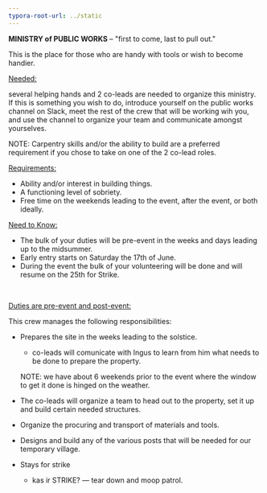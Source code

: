 ```yaml
---
typora-root-url: ../static
---
```


**MINISTRY of PUBLIC WORKS**  –  "first to come, last to pull out."  



This is the place for those who are handy with tools or wish to become handier.   



<u>Needed:</u>

several helping hands and 2 co-leads are needed to organize this ministry.   If this is something you wish to do, introduce yourself on the public works channel on Slack, meet the rest of the crew that will be working wih you, and use the channel to organize your team and communicate amongst yourselves.  

NOTE: Carpentry skills and/or the ability to build are a preferred requirement if you chose to take on one of the 2 co-lead roles. 



<u>Requirements:</u>

- Ability and/or interest in building things. 
- A functioning level of sobriety. 
- Free time on the weekends leading to the event, after the event, or both ideally. 



<u>Need to Know:</u> 

- The bulk of your duties will be pre-event in the weeks and days leading up to the midsummer. 
- Early entry starts on Saturday the 17th of June.
- During the event the bulk of your volunteering will be done and will resume on the 25th for Strike.

​

<u>Duties are pre-event and post-event:</u>

This crew manages the following responsibilities: 

- Prepares the site in the weeks leading to the solstice. 

  - co-leads will comunicate with Ingus to learn from him what needs to be done to prepare the property.

  NOTE: we have about 6 weekends prior to the event where the window to get it done is hinged on the weather.  

- The co-leads will organize a team to head out to the property, set it up and build certain needed structures.

- Organize the procuring and transport of materials and tools.
- Designs and build any of the various posts that will be needed for our temporary village. 
- Stays for strike

  - kas ir STRIKE?  — tear down and moop patrol.








